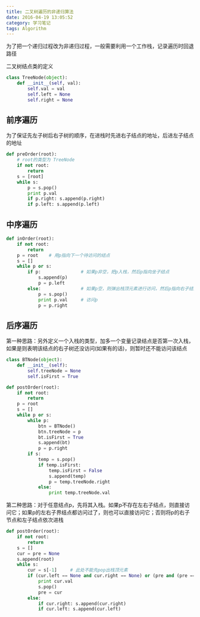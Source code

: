 ```yaml
---
title: 二叉树遍历的非递归算法
date: 2016-04-19 13:05:52
category: 学习笔记
tags: Algorithm
---
```


为了把一个递归过程改为非递归过程，一般需要利用一个工作栈，记录遍历时回退路径

二叉树结点类的定义
```python
class TreeNode(object):
    def __init__(self, val):
        self.val = val
        self.left = None
        self.right = None
```
<!--more-->

## 前序遍历
为了保证先左子树后右子树的顺序，在进栈时先进右子结点的地址，后进左子结点的地址
```python
def preOrder(root):
    # root的类型为 TreeNode
    if not root:
        return
    s = [root]
    while s:
        p = s.pop()
        print p.val
        if p.right: s.append(p.right) 
        if p.left: s.append(p.left) 
```

## 中序遍历
```python
def inOrder(root):
    if not root:
        return 
    p = root    # 用p指向下一个待访问的结点
    s = []
    while p or s:
        if p:               # 如果p非空，把p入栈，然后p指向坐子结点
            s.append(p)
            p = p.left
        else:               # 如果p空，则弹出栈顶元素进行访问，然后p指向右子结点
            p = s.pop()
            print p.val     # 访问p
            p = p.right
```

## 后序遍历
第一种思路：另外定义一个入栈的类型，加多一个变量记录结点是否第一次入栈，如果是则表明该结点的右子树还没访问(如果有的话)，则暂时还不能访问该结点
```python
class BTNode(object):
    def __init__(self):
        self.treeNode = None
        self.isFirst = True

def postOrder(root):
    if not root:
        return 
    p = root
    s = []
    while p or s:
        while p:
            btn = BTNode()
            btn.treeNode = p
            bt.isFirst = True
            s.append(bt)
            p = p.right
        if s:
            temp = s.pop()
            if temp.isFirst:
                temp.isFirst = False
                s.append(temp)
                p = temp.treeNode.right
            else:
                print temp.treeNode.val
```

第二种思路：对于任意结点p，先将其入栈。如果p不存在左右子结点，则直接访问它；如果p的左右子界结点都访问过了，则也可以直接访问它；否则将p的右子节点和左子结点依次进栈
```python
def postOrder(root):
    if not root:
        return
    s = []
    cur = pre = None
    s.append(root)
    while s:
        cur = s[-1]     # 此处不能先pop出栈顶元素
        if (cur.left == None and cur.right == None) or (pre and (pre == cur.left or pre == cur.right)):
            print cur.val
            s.pop()
            pre = cur
        else:
            if cur.right: s.append(cur.right)
            if cur.left: s.append(cur.left)
```
